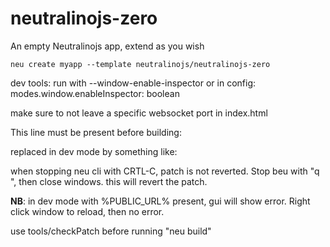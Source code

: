 # neutralinojs-zero
An empty Neutralinojs app, extend as you wish

```
neu create myapp --template neutralinojs/neutralinojs-zero
```


dev tools:
run with  --window-enable-inspector
or in config:
modes.window.enableInspector: boolean


make sure to not leave a specific websocket port in index.html 

This line must be present before building:

<script src="%PUBLIC_URL%/__neutralino_globals.js"></script>

replaced in dev mode by something like:
<script src="http://localhost:42075/__neutralino_globals.js"></script>

when stopping neu cli with CRTL-C, patch is not reverted. Stop beu with "q <enter>", then close windows. this will revert the patch. 

**NB**: in dev mode with %PUBLIC_URL% present, gui will show error. Right click window to reload, then no error.

use tools/checkPatch before running "neu build"

